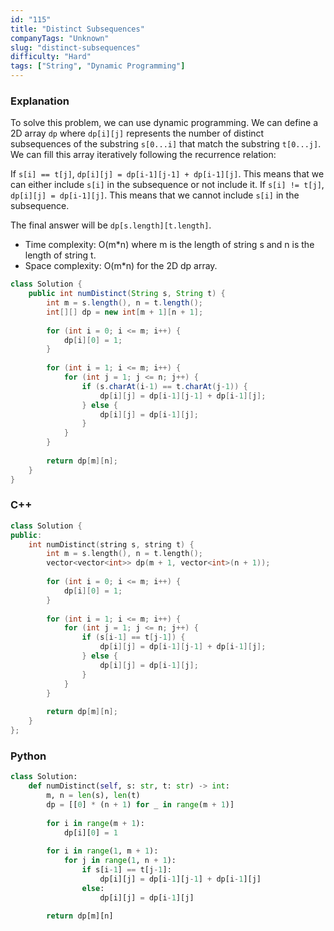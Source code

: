 ```yaml
---
id: "115"
title: "Distinct Subsequences"
companyTags: "Unknown"
slug: "distinct-subsequences"
difficulty: "Hard"
tags: ["String", "Dynamic Programming"]
---
```


### Explanation

To solve this problem, we can use dynamic programming. We can define a 2D array `dp` where `dp[i][j]` represents the number of distinct subsequences of the substring `s[0...i]` that match the substring `t[0...j]`. We can fill this array iteratively following the recurrence relation:

If `s[i] == t[j]`, `dp[i][j] = dp[i-1][j-1] + dp[i-1][j]`. This means that we can either include `s[i]` in the subsequence or not include it.
If `s[i] != t[j]`, `dp[i][j] = dp[i-1][j]`. This means that we cannot include `s[i]` in the subsequence.

The final answer will be `dp[s.length][t.length]`.

- Time complexity: O(m*n) where m is the length of string s and n is the length of string t.
- Space complexity: O(m*n) for the 2D dp array.

```java
class Solution {
    public int numDistinct(String s, String t) {
        int m = s.length(), n = t.length();
        int[][] dp = new int[m + 1][n + 1];
        
        for (int i = 0; i <= m; i++) {
            dp[i][0] = 1;
        }
        
        for (int i = 1; i <= m; i++) {
            for (int j = 1; j <= n; j++) {
                if (s.charAt(i-1) == t.charAt(j-1)) {
                    dp[i][j] = dp[i-1][j-1] + dp[i-1][j];
                } else {
                    dp[i][j] = dp[i-1][j];
                }
            }
        }
        
        return dp[m][n];
    }
}
```

### C++
```cpp
class Solution {
public:
    int numDistinct(string s, string t) {
        int m = s.length(), n = t.length();
        vector<vector<int>> dp(m + 1, vector<int>(n + 1));
        
        for (int i = 0; i <= m; i++) {
            dp[i][0] = 1;
        }
        
        for (int i = 1; i <= m; i++) {
            for (int j = 1; j <= n; j++) {
                if (s[i-1] == t[j-1]) {
                    dp[i][j] = dp[i-1][j-1] + dp[i-1][j];
                } else {
                    dp[i][j] = dp[i-1][j];
                }
            }
        }
        
        return dp[m][n];
    }
};
```

### Python
```python
class Solution:
    def numDistinct(self, s: str, t: str) -> int:
        m, n = len(s), len(t)
        dp = [[0] * (n + 1) for _ in range(m + 1)]
        
        for i in range(m + 1):
            dp[i][0] = 1
        
        for i in range(1, m + 1):
            for j in range(1, n + 1):
                if s[i-1] == t[j-1]:
                    dp[i][j] = dp[i-1][j-1] + dp[i-1][j]
                else:
                    dp[i][j] = dp[i-1][j]
        
        return dp[m][n]
```
